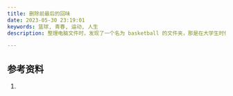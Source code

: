```yaml
---
title: 删除前最后的回味
date: 2023-05-30 23:19:01
keywords: 篮球, 青春, 运动, 人生
description: 整理电脑文件时，发现了一个名为 basketball 的文件夹，那是在大学生时代积攒下来的喜欢的篮球运动员的照片，如今物是人非，身体也大不如前，在最后删除前回味下当年的那些精彩故事。

---
```




## 参考资料

1. []()
